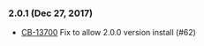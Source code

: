 ### 2.0.1 (Dec 27, 2017)
* [CB-13700](https://issues.apache.org/jira/browse/CB-13700) Fix to allow 2.0.0 version install (#62)

